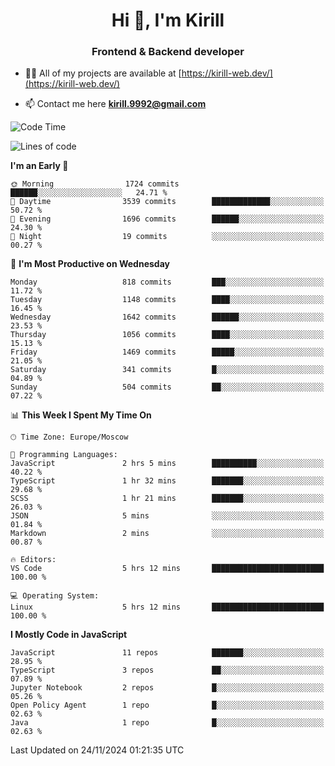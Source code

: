 <h1 align="center">Hi 👋, I'm Kirill</h1>
<h3 align="center">Frontend & Backend developer</h3>

- 👨‍💻 All of my projects are available at [https://kirill-web.dev/](https://kirill-web.dev/)

- 📫 Contact me here **kirill.9992@gmail.com**











<!--START_SECTION:waka-->
![Code Time](http://img.shields.io/badge/Code%20Time-2%2C043%20hrs%2035%20mins-blue)

![Lines of code](https://img.shields.io/badge/From%20Hello%20World%20I%27ve%20Written-4.9%20million%20lines%20of%20code-blue)

**I'm an Early 🐤** 

```text
🌞 Morning                1724 commits        ██████░░░░░░░░░░░░░░░░░░░   24.71 % 
🌆 Daytime                3539 commits        █████████████░░░░░░░░░░░░   50.72 % 
🌃 Evening                1696 commits        ██████░░░░░░░░░░░░░░░░░░░   24.30 % 
🌙 Night                  19 commits          ░░░░░░░░░░░░░░░░░░░░░░░░░   00.27 % 
```
📅 **I'm Most Productive on Wednesday** 

```text
Monday                   818 commits         ███░░░░░░░░░░░░░░░░░░░░░░   11.72 % 
Tuesday                  1148 commits        ████░░░░░░░░░░░░░░░░░░░░░   16.45 % 
Wednesday                1642 commits        ██████░░░░░░░░░░░░░░░░░░░   23.53 % 
Thursday                 1056 commits        ████░░░░░░░░░░░░░░░░░░░░░   15.13 % 
Friday                   1469 commits        █████░░░░░░░░░░░░░░░░░░░░   21.05 % 
Saturday                 341 commits         █░░░░░░░░░░░░░░░░░░░░░░░░   04.89 % 
Sunday                   504 commits         ██░░░░░░░░░░░░░░░░░░░░░░░   07.22 % 
```


📊 **This Week I Spent My Time On** 

```text
🕑︎ Time Zone: Europe/Moscow

💬 Programming Languages: 
JavaScript               2 hrs 5 mins        ██████████░░░░░░░░░░░░░░░   40.22 % 
TypeScript               1 hr 32 mins        ███████░░░░░░░░░░░░░░░░░░   29.68 % 
SCSS                     1 hr 21 mins        ███████░░░░░░░░░░░░░░░░░░   26.03 % 
JSON                     5 mins              ░░░░░░░░░░░░░░░░░░░░░░░░░   01.84 % 
Markdown                 2 mins              ░░░░░░░░░░░░░░░░░░░░░░░░░   00.87 % 

🔥 Editors: 
VS Code                  5 hrs 12 mins       █████████████████████████   100.00 % 

💻 Operating System: 
Linux                    5 hrs 12 mins       █████████████████████████   100.00 % 
```

**I Mostly Code in JavaScript** 

```text
JavaScript               11 repos            ███████░░░░░░░░░░░░░░░░░░   28.95 % 
TypeScript               3 repos             ██░░░░░░░░░░░░░░░░░░░░░░░   07.89 % 
Jupyter Notebook         2 repos             █░░░░░░░░░░░░░░░░░░░░░░░░   05.26 % 
Open Policy Agent        1 repo              █░░░░░░░░░░░░░░░░░░░░░░░░   02.63 % 
Java                     1 repo              █░░░░░░░░░░░░░░░░░░░░░░░░   02.63 % 
```




 Last Updated on 24/11/2024 01:21:35 UTC
<!--END_SECTION:waka-->
